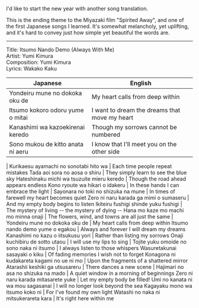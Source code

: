 <!--
.. title: Song Translation: Itsumo Nando Demo
.. slug: song-translation-itsumo-nando-demo
.. date: 2023-01-08 00:57:39 UTC-05:00
.. tags: music, translations
.. category: song-translations
.. link: 
.. description: 
.. type: text
-->

I'd like to start the new year with another song translation.

This is the ending theme to the Miyazaki film "Spirited Away", and one of the first Japanese songs I learned.
It's somewhat melancholy, yet uplifting, and it's hard to convey just how simple yet beautiful the words are.

---

Title: Itsumo Nando Demo (Always With Me) <br/>
Artist: Yumi Kimura <br/>
Composition: Yumi Kimura <br/>
Lyrics: Wakako Kaku

Japanese | English
--- | ---
Yondeiru mune no dokoka oku de | My heart calls from deep within
Itsumo kokoro odoru yume o mitai | I want to dream the dreams that move my heart
Kanashimi wa kazoekirenai keredo | Though my sorrows cannot be numbered
Sono mukou de kitto anata ni aeru | I know that I'll meet you on the other side
|
Kurikaesu ayamachi no sonotabi hito wa | Each time people repeat mistakes
Tada aoi sora no aosa o shiru | They simply learn to see the blue sky
Hateshinaku michi wa tsuzuite mieru keredo | Though the road ahead appears endless
Kono ryoute wa hikari o idakeru | In these hands I can embrace the light
|
Sayonara no toki no shizuka na mune | In times of farewell my heart becomes quiet
Zero ni naru karada ga mimi o sumaseru | And my empty body begins to listen
Ikiteiru fushigi shinde yuku fushigi | The mystery of living -- the mystery of dying --
Hana mo kaze mo machi mo minna onaji | The flowers, wind, and towns are all just the same
|
Yondeiru mune no dokoka oku de | My heart calls from deep within
Itsumo nando demo yume o egakou | Always and forever I will dream my dreams
Kanashimi no kazu o iitsukusu yori | Rather than listing my sorrows
Onaji kuchibiru de sotto utaou | I will use my lips to sing
|
Tojite yuku omoide no sono naka ni itsumo | I always listen to those whispers
Wasuretakunai sasayaki o kiku | Of fading memories I wish not to forget
Konagona ni kudakareta kagami no ue ni mo | Upon the fragments of a shattered mirror
Atarashii keshiki ga utsusareru | There dances a new scene
|
Hajimari no asa no shizuka na mado | A quiet window in a morning of beginnings
Zero ni naru karada mitasarete yuke | Let my empty body be filled!
Umi no kanata ni wa mou sagasanai | I will no longer look beyond the sea
Kagayaku mono wa itsumo koko ni | For I've found my own light
Watashi no naka ni mitsukerareta kara | It's right here within me
